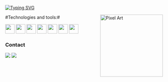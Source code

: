 [![Typing SVG](https://readme-typing-svg.demolab.com?font=Fira+Code&pause=1000&color=6793F7&width=435&lines=Hello%2C+world!+I'm+Polyana+Oliveira.;Welcome+to+my+Github+profile!+)](https://git.io/typing-svg)

<img src="https://images-wixmp-ed30a86b8c4ca887773594c2.wixmp.com/f/9100d753-02ac-4ed8-ac98-5e45d6deecad/depxc3c-2c74dc75-552f-4b74-9d49-a01ec4c8ea90.gif?token=eyJ0eXAiOiJKV1QiLCJhbGciOiJIUzI1NiJ9.eyJzdWIiOiJ1cm46YXBwOjdlMGQxODg5ODIyNjQzNzNhNWYwZDQxNWVhMGQyNmUwIiwiaXNzIjoidXJuOmFwcDo3ZTBkMTg4OTgyMjY0MzczYTVmMGQ0MTVlYTBkMjZlMCIsIm9iaiI6W1t7InBhdGgiOiJcL2ZcLzkxMDBkNzUzLTAyYWMtNGVkOC1hYzk4LTVlNDVkNmRlZWNhZFwvZGVweGMzYy0yYzc0ZGM3NS01NTJmLTRiNzQtOWQ0OS1hMDFlYzRjOGVhOTAuZ2lmIn1dXSwiYXVkIjpbInVybjpzZXJ2aWNlOmZpbGUuZG93bmxvYWQiXX0.ACqc7kQ3zva5d9HmQ6rAM2TWKQ_6KA_YgK4pzBCzpbo" alt="Pixel Art" align="right" width="200">

#Technologies and tools:#

<div style="display: inline-block;">
  <img src="https://cdn.jsdelivr.net/gh/devicons/devicon@latest/icons/mysql/mysql-original.svg" style="width: 30px; height: 30px;" />
  <img src="https://cdn.jsdelivr.net/gh/devicons/devicon@latest/icons/python/python-original-wordmark.svg" style="width: 30px; height: 30px;" />
  <img src="https://cdn.jsdelivr.net/gh/devicons/devicon@latest/icons/css3/css3-original.svg" style="width: 30px; height: 30px;" />
  <img src="https://cdn.jsdelivr.net/gh/devicons/devicon@latest/icons/html5/html5-original.svg" style="width: 30px; height: 30px;" />
  <img src="https://cdn.jsdelivr.net/gh/devicons/devicon@latest/icons/git/git-original.svg" style="width: 30px; height: 30px;" />
  <img src="https://cdn.jsdelivr.net/gh/devicons/devicon@latest/icons/github/github-original.svg" style="width: 30px; height: 30px;" />
  <img src="https://cdn.jsdelivr.net/gh/devicons/devicon@latest/icons/javascript/javascript-original.svg" style="width: 30px; height: 30px;" />
</div>


    
### Contact

<div> 
  <a href="https://www.linkedin.com/in/polyana-oliveira-35654a16b/" target="_blank"><img src="https://img.shields.io/badge/-LinkedIn-%230077B5?style=for-the-badge&logo=linkedin&logoColor=white" target="_blank"></a> 
  <a href="mailto: polyana.pamela288@gmail.com"><img src="https://img.shields.io/badge/-Gmail-%23333?style=for-the-badge&logo=gmail&logoColor=white" target="_blank"></a>
</div>
